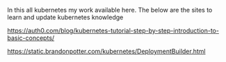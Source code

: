 In this all kubernetes my work available here.
The below are the sites to learn and update kubernetes knowledge

https://auth0.com/blog/kubernetes-tutorial-step-by-step-introduction-to-basic-concepts/

https://static.brandonpotter.com/kubernetes/DeploymentBuilder.html
